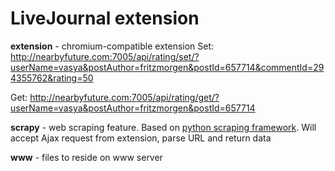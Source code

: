 # LiveJournal extension


**extension** - chromium-compatible extension
Set:
http://nearbyfuture.com:7005/api/rating/set/?userName=vasya&postAuthor=fritzmorgen&postId=657714&commentId=294355762&rating=50

Get:
http://nearbyfuture.com:7005/api/rating/get/?userName=vasya&postAuthor=fritzmorgen&postId=657714


**scrapy** - web scraping feature.
Based on [python scraping framework](http://scrapy.org).
Will accept Ajax request from extension, parse URL and return data


**www** - files to reside on www server